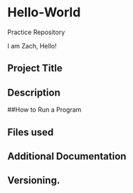 # Hello-World
Practice Repository

I am Zach, Hello!

## Project Title

## Description

##How to Run a Program

## Files used

## Additional Documentation

## Versioning.
